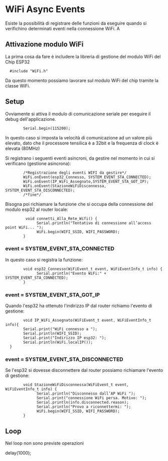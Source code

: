 # WiFi Async Events

Esiste la possibilità di registrare delle funzioni da eseguire quando si verifichino determinati eventi nella connessione WiFi. A

## Attivazione modulo WiFi

La prima cosa da fare è includere la libreria di gestione del modulo WiFi del Chip ESP32

      #include "WiFi.h"

Da questo momento possiamo lavorare sul modulo WiFi del chip tramite la classe WiFi. 

## Setup

Ovviamente si attiva il modulo di comunicazione seriale per eseguire il debug dell'applicazione. 

            Serial.begin(115200);

In questo caso si imposta la velocità di comunicazione ad un valore più elevato, dato che il processore tensilica è a 32bit e la frequenza di clock è elevata (80MHz)

Si registrano i seguenti eventi asincroni, da gestire nel momento in cui si verificano (gestione asincrona):


            /*Registrazione degli eventi WIFI da gestire*/
            WiFi.onEvent(esp32_Connesso, SYSTEM_EVENT_STA_CONNECTED);
            WiFi.onEvent(IP_WiFi_Assegnato,SYSTEM_EVENT_STA_GOT_IP); 
            WiFi.onEvent(StazioneWiFiDisconnessa, SYSTEM_EVENT_STA_DISCONNECTED);
            /*fine*/

Bisogna poi richiamare la funzione che si occupa della connessione del modulo esp32 al router locale:

             void connetti_Alla_Rete_Wifi() {
                  Serial.println("Tentativo di connessione all’access point WiFi... "); 
                  WiFi.begin(WIFI_SSID, WIFI_PASSWORD);
            }


### event = SYSTEM_EVENT_STA_CONNECTED

In questo caso si registra la funzione:

            void esp32_Connesso(WiFiEvent_t event, WiFiEventInfo_t info) { 
                  Serial.println("Evento WiFi:" + SYSTEM_EVENT_STA_CONNECTED); 
            } 


### event = SYSTEM_EVENT_STA_GOT_IP

Quando l'esp32 ha ottenuto l'indirizzo IP dal router richiamo l'evento di gestione:

            void IP_WiFi_Assegnato(WiFiEvent_t event, WiFiEventInfo_t info){ 
            Serial.print("WiFi connesso a ");
            Serial.println(WIFI_SSID);
            Serial.print("Indirizzo IP esp32: "); 
            Serial.println(WiFi.localIP()); 
      } 

### event = SYSTEM_EVENT_STA_DISCONNECTED

Se l'esp32 si dovesse disconnettere dal router possiamo richiamare l'evento di gestione:

            void StazioneWiFiDisconnessa(WiFiEvent_t event, WiFiEventInfo_t info) { 
                  Serial.println("Disconnesso dall’AP WiFi "); 
                  Serial.print("connessione WiFi persa. Motivo: "); 
                  Serial.println(info.disconnected.reason); 
                  Serial.println("Provo a riconnettermi: "); 
                  WiFi.begin(WIFI_SSID, WIFI_PASSWORD); 
            } 
         

## Loop

Nel loop non sono previste operazioni 

delay(1000);



